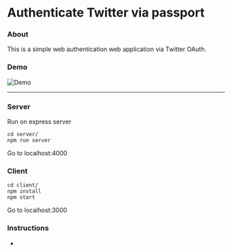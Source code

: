 # Authenticate Twitter via passport

### About

This is a simple web authentication web application via Twitter OAuth.

### Demo

![Demo](https://xenodochial-goodall-9f74ff.netlify.com/)

---

### Server

Run on express server

```
cd server/
npm run server
```

Go to localhost:4000

### Client

```
cd client/
npm install
npm start
```

Go to localhost:3000

### Instructions

- 
